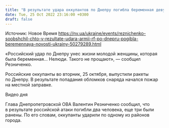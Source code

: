 ```yaml
---
title: "В результате удара оккупантов по Днепру погибла беременная девушка"
date: Tue, 25 Oct 2022 23:16:00 +0300
draft: false
---
```

Источник: Новое Время https://nv.ua/ukraine/events/reznichenko-soobshchil-chto-v-rezultate-udara-armii-rf-po-dnepru-pogibla-beremennaya-novosti-ukrainy-50279289.html


«Российский удар по Днепру унес жизни молодой женщины, которая была беременная… Нелюди. Такого не прощают», — сообщил Резниченко.

Российские оккупанты во вторник, 25 октября, выпустили ракеты по Днепру. В результате попадания обломков снаряда начался пожар на местной заправке.

 Видео дня   

Глава Днепропетровской ОВА Валентин Резниченко сообщил, что в результате российской атаки погибли два человека, еще три были ранены. По его словам, оккупанты ударили по одному из районов города.

